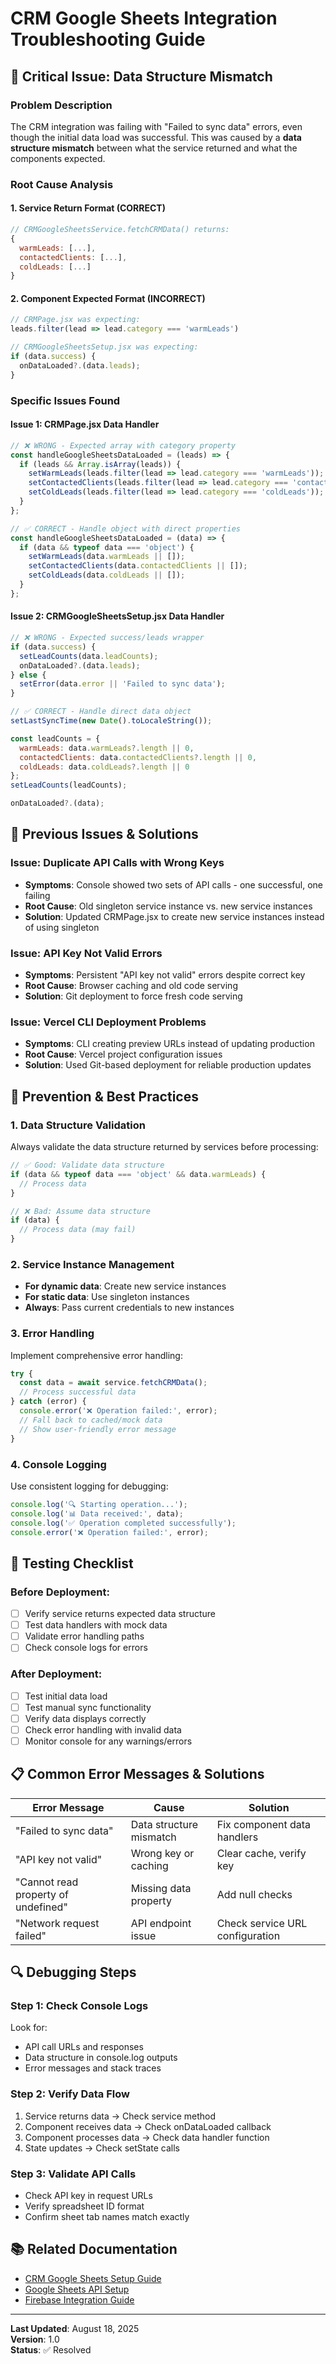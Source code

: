 # CRM Google Sheets Integration Troubleshooting Guide

## 🚨 **Critical Issue: Data Structure Mismatch**

### **Problem Description**
The CRM integration was failing with "Failed to sync data" errors, even though the initial data load was successful. This was caused by a **data structure mismatch** between what the service returned and what the components expected.

### **Root Cause Analysis**

#### **1. Service Return Format (CORRECT)**
```javascript
// CRMGoogleSheetsService.fetchCRMData() returns:
{
  warmLeads: [...],
  contactedClients: [...],
  coldLeads: [...]
}
```

#### **2. Component Expected Format (INCORRECT)**
```javascript
// CRMPage.jsx was expecting:
leads.filter(lead => lead.category === 'warmLeads')

// CRMGoogleSheetsSetup.jsx was expecting:
if (data.success) {
  onDataLoaded?.(data.leads);
}
```

### **Specific Issues Found**

#### **Issue 1: CRMPage.jsx Data Handler**
```javascript
// ❌ WRONG - Expected array with category property
const handleGoogleSheetsDataLoaded = (leads) => {
  if (leads && Array.isArray(leads)) {
    setWarmLeads(leads.filter(lead => lead.category === 'warmLeads'));
    setContactedClients(leads.filter(lead => lead.category === 'contactedClients'));
    setColdLeads(leads.filter(lead => lead.category === 'coldLeads'));
  }
};

// ✅ CORRECT - Handle object with direct properties
const handleGoogleSheetsDataLoaded = (data) => {
  if (data && typeof data === 'object') {
    setWarmLeads(data.warmLeads || []);
    setContactedClients(data.contactedClients || []);
    setColdLeads(data.coldLeads || []);
  }
};
```

#### **Issue 2: CRMGoogleSheetsSetup.jsx Data Handler**
```javascript
// ❌ WRONG - Expected success/leads wrapper
if (data.success) {
  setLeadCounts(data.leadCounts);
  onDataLoaded?.(data.leads);
} else {
  setError(data.error || 'Failed to sync data');
}

// ✅ CORRECT - Handle direct data object
setLastSyncTime(new Date().toLocaleString());

const leadCounts = {
  warmLeads: data.warmLeads?.length || 0,
  contactedClients: data.contactedClients?.length || 0,
  coldLeads: data.coldLeads?.length || 0
};
setLeadCounts(leadCounts);

onDataLoaded?.(data);
```

## 🔧 **Previous Issues & Solutions**

### **Issue: Duplicate API Calls with Wrong Keys**
- **Symptoms**: Console showed two sets of API calls - one successful, one failing
- **Root Cause**: Old singleton service instance vs. new service instances
- **Solution**: Updated CRMPage.jsx to create new service instances instead of using singleton

### **Issue: API Key Not Valid Errors**
- **Symptoms**: Persistent "API key not valid" errors despite correct key
- **Root Cause**: Browser caching and old code serving
- **Solution**: Git deployment to force fresh code serving

### **Issue: Vercel CLI Deployment Problems**
- **Symptoms**: CLI creating preview URLs instead of updating production
- **Root Cause**: Vercel project configuration issues
- **Solution**: Used Git-based deployment for reliable production updates

## 🚀 **Prevention & Best Practices**

### **1. Data Structure Validation**
Always validate the data structure returned by services before processing:

```javascript
// ✅ Good: Validate data structure
if (data && typeof data === 'object' && data.warmLeads) {
  // Process data
}

// ❌ Bad: Assume data structure
if (data) {
  // Process data (may fail)
}
```

### **2. Service Instance Management**
- **For dynamic data**: Create new service instances
- **For static data**: Use singleton instances
- **Always**: Pass current credentials to new instances

### **3. Error Handling**
Implement comprehensive error handling:

```javascript
try {
  const data = await service.fetchCRMData();
  // Process successful data
} catch (error) {
  console.error('❌ Operation failed:', error);
  // Fall back to cached/mock data
  // Show user-friendly error message
}
```

### **4. Console Logging**
Use consistent logging for debugging:

```javascript
console.log('🔍 Starting operation...');
console.log('📊 Data received:', data);
console.log('✅ Operation completed successfully');
console.error('❌ Operation failed:', error);
```

## 🧪 **Testing Checklist**

### **Before Deployment:**
- [ ] Verify service returns expected data structure
- [ ] Test data handlers with mock data
- [ ] Validate error handling paths
- [ ] Check console logs for errors

### **After Deployment:**
- [ ] Test initial data load
- [ ] Test manual sync functionality
- [ ] Verify data displays correctly
- [ ] Check error handling with invalid data
- [ ] Monitor console for any warnings/errors

## 📋 **Common Error Messages & Solutions**

| Error Message | Cause | Solution |
|---------------|-------|----------|
| "Failed to sync data" | Data structure mismatch | Fix component data handlers |
| "API key not valid" | Wrong key or caching | Clear cache, verify key |
| "Cannot read property of undefined" | Missing data property | Add null checks |
| "Network request failed" | API endpoint issue | Check service URL configuration |

## 🔍 **Debugging Steps**

### **Step 1: Check Console Logs**
Look for:
- API call URLs and responses
- Data structure in console.log outputs
- Error messages and stack traces

### **Step 2: Verify Data Flow**
1. Service returns data → Check service method
2. Component receives data → Check onDataLoaded callback
3. Component processes data → Check data handler function
4. State updates → Check setState calls

### **Step 3: Validate API Calls**
- Check API key in request URLs
- Verify spreadsheet ID format
- Confirm sheet tab names match exactly

## 📚 **Related Documentation**
- [CRM Google Sheets Setup Guide](./CRM_Google_Sheets_Setup.md)
- [Google Sheets API Setup](./GOOGLE_SHEETS_SETUP.md)
- [Firebase Integration Guide](./FIREBASE_SETUP.md)

---

**Last Updated**: August 18, 2025  
**Version**: 1.0  
**Status**: ✅ Resolved
